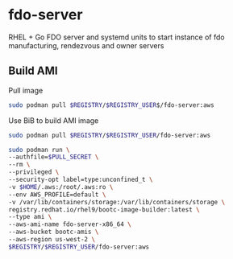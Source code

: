 # fdo-server
RHEL + Go FDO server and systemd units to start instance of fdo manufacturing, rendezvous and owner servers


## Build AMI 
Pull image 

```sh
sudo podman pull $REGISTRY/$REGISTRY_USER$/fdo-server:aws
```

Use BiB to build AMI image

```sh
sudo podman pull $REGISTRY/$REGISTRY_USER/fdo-server:aws

sudo podman run \
--authfile=$PULL_SECRET \
--rm \
--privileged \
--security-opt label=type:unconfined_t \
-v $HOME/.aws:/root/.aws:ro \
--env AWS_PROFILE=default \
-v /var/lib/containers/storage:/var/lib/containers/storage \
registry.redhat.io/rhel9/bootc-image-builder:latest \
--type ami \
--aws-ami-name fdo-server-x86_64 \
--aws-bucket bootc-amis \
--aws-region us-west-2 \
$REGISTRY/$REGISTRY_USER/fdo-server:aws
```